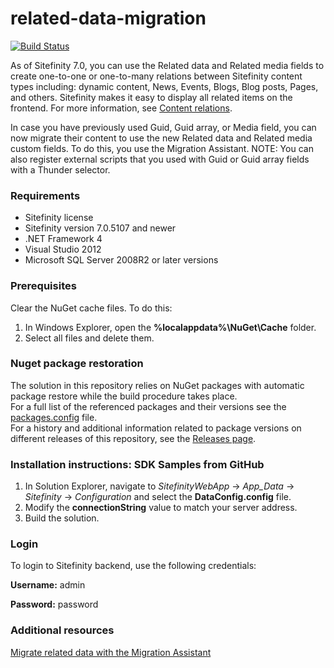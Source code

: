 related-data-migration
======================

[![Build Status](http://sdk-jenkins-ci.cloudapp.net/buildStatus/icon?job=Telerik.Sitefinity.Samples.RelatedDataMigration.CI)](http://sdk-jenkins-ci.cloudapp.net/job/Telerik.Sitefinity.Samples.RelatedDataMigration.CI/)


As of Sitefinity 7.0, you can use the Related data and Related media fields to create one-to-one or one-to-many relations between Sitefinity content types including: dynamic content, News, Events, Blogs, Blog posts, Pages, and others. Sitefinity makes it easy to display all related items on the frontend. For more information, see [Content relations](http://www.sitefinity.com/documentation/documentationarticles/related-data-field).

In case you have previously used Guid, Guid array, or Media field, you can now migrate their content to use the new Related data and Related media custom fields. To do this, you use the Migration Assistant.
NOTE: You can also register external scripts that you used with Guid or Guid array fields with a Thunder selector.

### Requirements

* Sitefinity license
* Sitefinity version 7.0.5107 and newer
* .NET Framework 4
* Visual Studio 2012
* Microsoft SQL Server 2008R2 or later versions

### Prerequisites

Clear the NuGet cache files. To do this:

1. In Windows Explorer, open the **%localappdata%\NuGet\Cache** folder.
2. Select all files and delete them.

### Nuget package restoration
The solution in this repository relies on NuGet packages with automatic package restore while the build procedure takes place.   
For a full list of the referenced packages and their versions see the [packages.config](https://github.com/Sitefinity-SDK/related-data-migration/blob/master/SitefinityWebApp/packages.config) file.    
For a history and additional information related to package versions on different releases of this repository, see the [Releases page](https://github.com/Sitefinity-SDK/related-data-migration/releases).    


### Installation instructions: SDK Samples from GitHub


1. In Solution Explorer, navigate to _SitefinityWebApp_ -> *App_Data* -> _Sitefinity_ -> _Configuration_ and select the **DataConfig.config** file. 
2. Modify the **connectionString** value to match your server address.
3. Build the solution.


### Login

To login to Sitefinity backend, use the following credentials: 

**Username:** admin

**Password:** password

### Additional resources

[Migrate related data with the Migration Assistant](http://www.sitefinity.com/documentation/documentationarticles/related-data-migration)

